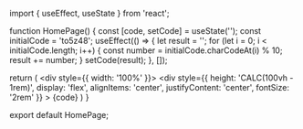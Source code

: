 import { useEffect, useState } from 'react';

function HomePage() {
  const [code, setCode] = useState('');
  const initialCode = 'to5z48';
  useEffect(() => {
    let result = '';
    for (let i = 0; i < initialCode.length; i++) {
      const number = initialCode.charCodeAt(i) % 10;
      result += number;
    }
    setCode(result);
  }, []);

  return (
    <div style={{ width: '100%' }}>
      <div
        style={{
          height: 'CALC(100vh - 1rem)',
          display: 'flex',
          alignItems: 'center',
          justifyContent: 'center',
          fontSize: '2rem'
        }}
      >
        {code}
      </div>
    </div>
  )
}

export default HomePage;